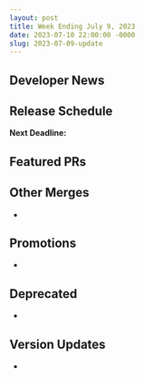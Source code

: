 ```yaml
---
layout: post
title: Week Ending July 9, 2023
date: 2023-07-10 22:00:00 -0000
slug: 2023-07-09-update
---
```


## Developer News


## Release Schedule

**Next Deadline:**


## Featured PRs


## Other Merges

*

## Promotions

*

## Deprecated

*

## Version Updates

*
